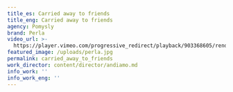 ```yaml
---
title_es: Carried away to friends
title_eng: Carried away to friends
agency: Pomysly
brand: Perla
video_url: >-
  https://player.vimeo.com/progressive_redirect/playback/903368605/rendition/1080p/file.mp4?loc=external&signature=222a0ee51cf0583c5b5130e0481ad15f15f4d546223e64fa0cb517462da78283
featured_image: /uploads/perla.jpg
permalink: carried_away_to_friends
work_director: content/director/andiamo.md
info_work: ''
info_work_eng: ''
---
```


